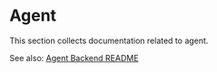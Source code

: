 # Agent
This section collects documentation related to agent.

See also: [Agent Backend README](../../agent-backend/README.md)
